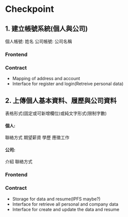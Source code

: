 # Checkpoint
## 1. 建立帳號系統(個人與公司)
個人帳號: 姓名
公司帳號: 公司名稱
### Frontend

### Contract
- Mapping of address and account
- Interface for register and login(Retreive personal data)

## 2. 上傳個人基本資料、履歷與公司資料
表格形式(固定或可新增欄位)或純文字形式(限制字數)
#### 個人:
聯絡方式
期望薪資
學歷
應徵工作
#### 公司:
介紹
聯絡方式
### Frontend

### Contract
- Storage for data and resume(IPFS maybe?)
- Interface for retrieve all personal and company data
- Interface for create and update the data and resume